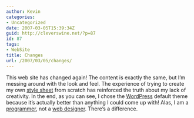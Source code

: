 ```yaml
---
author: Kevin
categories:
- Uncategorized
date: 2007-03-05T15:39:34Z
guid: http://cleverswine.net/?p=87
id: 87
tags:
- WebSite
title: Changes
url: /2007/03/05/changes/
---
```


This web site has changed again! The content is exactly the same, but I&#8217;m messing around with the look and feel. The experience of trying to create my own [style sheet](http://www.w3.org/Style/CSS/) from scratch has reinforced the truth about my lack of creativity. In the end, as you can see, I chose the [WordPress](http://wordpress.org/) default theme because it&#8217;s actually better than anything I could come up with! Alas, I am a [programmer](http://en.wikipedia.org/wiki/Programmer), not a [web designer](http://en.wikipedia.org/wiki/Web_designer). There&#8217;s a difference.